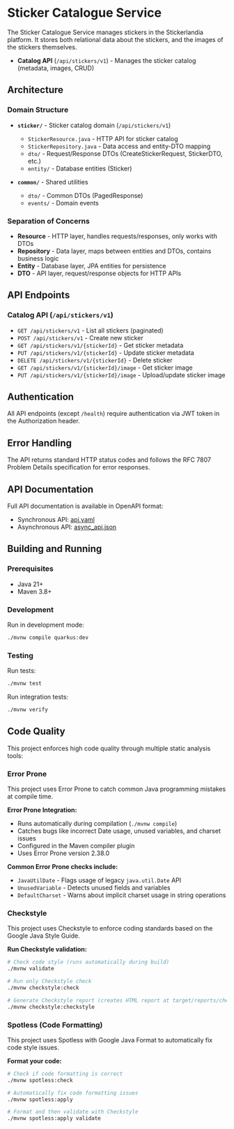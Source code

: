 # Sticker Catalogue Service

The Sticker Catalogue Service manages stickers in the Stickerlandia platform. It stores both relational data
about the stickers, and the images of the stickers themselves.

- **Catalog API** (`/api/stickers/v1`) - Manages the sticker catalog (metadata, images, CRUD)

## Architecture

### Domain Structure

- **`sticker/`** - Sticker catalog domain (`/api/stickers/v1`)
  - `StickerResource.java` - HTTP API for sticker catalog
  - `StickerRepository.java` - Data access and entity-DTO mapping
  - `dto/` - Request/Response DTOs (CreateStickerRequest, StickerDTO, etc.)
  - `entity/` - Database entities (Sticker)

- **`common/`** - Shared utilities
  - `dto/` - Common DTOs (PagedResponse)
  - `events/` - Domain events

### Separation of Concerns
- **Resource** - HTTP layer, handles requests/responses, only works with DTOs
- **Repository** - Data layer, maps between entities and DTOs, contains business logic
- **Entity** - Database layer, JPA entities for persistence
- **DTO** - API layer, request/response objects for HTTP APIs

## API Endpoints

### Catalog API (`/api/stickers/v1`)
- `GET /api/stickers/v1` - List all stickers (paginated)
- `POST /api/stickers/v1` - Create new sticker
- `GET /api/stickers/v1/{stickerId}` - Get sticker metadata
- `PUT /api/stickers/v1/{stickerId}` - Update sticker metadata
- `DELETE /api/stickers/v1/{stickerId}` - Delete sticker
- `GET /api/stickers/v1/{stickerId}/image` - Get sticker image
- `PUT /api/stickers/v1/{stickerId}/image` - Upload/update sticker image

## Authentication

All API endpoints (except `/health`) require authentication via JWT token in the Authorization header. 

## Error Handling

The API returns standard HTTP status codes and follows the RFC 7807 Problem Details specification for error responses.

## API Documentation

Full API documentation is available in OpenAPI format:
- Synchronous API: [api.yaml](./docs/api.yaml)
- Asynchronous API: [async_api.json](./docs/async_api.json)

## Building and Running

### Prerequisites
- Java 21+
- Maven 3.8+

### Development

Run in development mode:
```bash
./mvnw compile quarkus:dev
```

### Testing

Run tests:
```bash
./mvnw test
```

Run integration tests:
```bash
./mvnw verify
```

## Code Quality

This project enforces high code quality through multiple static analysis tools:

### Error Prone

This project uses Error Prone to catch common Java programming mistakes at compile time.

**Error Prone Integration:**
- Runs automatically during compilation (`./mvnw compile`)
- Catches bugs like incorrect Date usage, unused variables, and charset issues
- Configured in the Maven compiler plugin
- Uses Error Prone version 2.38.0

**Common Error Prone checks include:**
- `JavaUtilDate` - Flags usage of legacy `java.util.Date` API
- `UnusedVariable` - Detects unused fields and variables
- `DefaultCharset` - Warns about implicit charset usage in string operations

### Checkstyle

This project uses Checkstyle to enforce coding standards based on the Google Java Style Guide.

**Run Checkstyle validation:**
```bash
# Check code style (runs automatically during build)
./mvnw validate

# Run only Checkstyle check
./mvnw checkstyle:check

# Generate Checkstyle report (creates HTML report at target/reports/checkstyle.html)
./mvnw checkstyle:checkstyle
```

### Spotless (Code Formatting)

This project uses Spotless with Google Java Format to automatically fix code style issues. 

**Format your code:**
```bash
# Check if code formatting is correct
./mvnw spotless:check

# Automatically fix code formatting issues
./mvnw spotless:apply

# Format and then validate with Checkstyle
./mvnw spotless:apply validate
```

